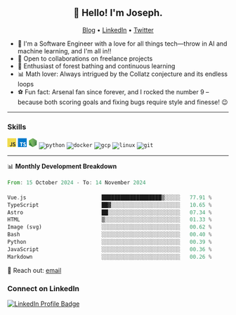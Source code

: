 <h2 align="center">👋 Hello! I'm Joseph.</h2>
<p align="center">
  <a href="https://ngugi-dev-blog-page.vercel.app/blog/">Blog</a> •
  <a href="https://www.linkedin.com/in/dev-joseph">LinkedIn</a> •
  <a href="#">Twitter</a> 
</p>


- 🔭 I'm a Software Engineer with a love for all things tech—throw in AI and machine learning, and I'm all in!!
- 💬 Open to collaborations on freelance projects
- 🌳 Enthusiast of forest bathing and continuous learning
- 📊 Math lover: Always intrigued by the Collatz conjecture and its endless loops
- ⚽ Fun fact: Arsenal fan since forever, and I rocked the number 9 – because both scoring goals and fixing bugs require style and finesse! 😉

-------


### Skills
<code><img height="20" alt="javascript" src="https://raw.githubusercontent.com/github/explore/80688e429a7d4ef2fca1e82350fe8e3517d3494d/topics/javascript/javascript.png"></code>
<code><img height="20" alt="typescript" src="https://raw.githubusercontent.com/github/explore/80688e429a7d4ef2fca1e82350fe8e3517d3494d/topics/typescript/typescript.png"></code>
<code><img height="20" alt="nodejs" src="https://raw.githubusercontent.com/github/explore/80688e429a7d4ef2fca1e82350fe8e3517d3494d/topics/nodejs/nodejs.png"></code>
<code><img height="20" alt="python" src="https://cdn.cdnlogo.com/logos/p/3/python.svg"></code>
<code><img height="20" alt="docker" src="https://cdn.worldvectorlogo.com/logos/docker.svg"></code>
<code><img height="20" alt="gcp" src="https://cdn.cdnlogo.com/logos/g/75/google-cloud.svg"></code>
<code><img height="20" alt="linux" src="https://cdn.cdnlogo.com/logos/l/21/linux-tux.svg"></code>
<code><img height="20" alt="git" src="https://cdn.worldvectorlogo.com/logos/git-icon.svg"></code>

-------

📊 **Monthly Development Breakdown**

<!--START_SECTION:waka-->

```rust
From: 15 October 2024 - To: 14 November 2024

Vue.js                        ███████████████████▒░░░░░   77.91 %
TypeScript                    ██▓░░░░░░░░░░░░░░░░░░░░░░   10.65 %
Astro                         ██░░░░░░░░░░░░░░░░░░░░░░░   07.34 %
HTML                          ▒░░░░░░░░░░░░░░░░░░░░░░░░   01.33 %
Image (svg)                   ░░░░░░░░░░░░░░░░░░░░░░░░░   00.62 %
Bash                          ░░░░░░░░░░░░░░░░░░░░░░░░░   00.40 %
Python                        ░░░░░░░░░░░░░░░░░░░░░░░░░   00.39 %
JavaScript                    ░░░░░░░░░░░░░░░░░░░░░░░░░   00.36 %
Markdown                      ░░░░░░░░░░░░░░░░░░░░░░░░░   00.26 %
```

<!--END_SECTION:waka-->

📧 Reach out: [email](mailto:josephngugi.dev@gmail.com)

### Connect on LinkedIn
[![LinkedIn Profile Badge](https://img.shields.io/badge/LinkedIn-2D9CDB?style=for-the-badge&logo=linkedin&logoColor=white)](https://www.linkedin.com/in/dev-joseph)
